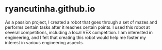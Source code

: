# ryancutinha.github.io
As a passion project, I created a robot that goes through a set of mazes and performs certain tasks after it reaches certain points. I used this robot at several competitions, including a local VEX competition. I am interested in engineering, and I felt that creating this robot would help me foster my interest in various engineering aspects.
